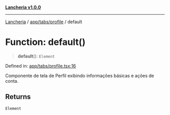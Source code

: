 [**Lancheria v1.0.0**](../../../../README.md)

***

[Lancheria](../../../../README.md) / [app/tabs/profile](../README.md) / default

# Function: default()

> **default**(): `Element`

Defined in: [app/tabs/profile.tsx:16](https://github.com/eudavidreis-odev/lancheria/blob/documentacao_inicial/app/tabs/profile.tsx#L16)

Componente de tela de Perfil exibindo informações básicas e ações de conta.

## Returns

`Element`
